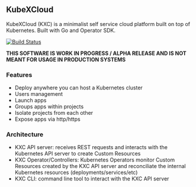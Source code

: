 ## KubeXCloud

KubeXCloud (KXC) is a minimalist self service cloud platform built on top of Kubernetes. Built with Go and Operator SDK.

[![Build Status](https://travis-ci.org/didil/kubexcloud.svg?branch=master)](https://travis-ci.org/didil/kubexcloud)


**THIS SOFTWARE IS WORK IN PROGRESS / ALPHA RELEASE AND IS NOT MEANT FOR USAGE IN PRODUCTION SYSTEMS**

### Features
- Deploy anywhere you can host a Kubernetes cluster
- Users management
- Launch apps
- Groups apps within projects
- Isolate projects from each other
- Expose apps via http/https  

### Architecture
- KXC API server: receives REST requests and interacts with the Kubernetes API server to create Custom Resources
- KXC Operator/Controllers: Kubernetes Operators monitor Custom Resources created by the KXC API server and reconciliate the internal Kubernetes resources (deployments/services/etc)
- KXC CLI: command line tool to interact with the KXC API server 

